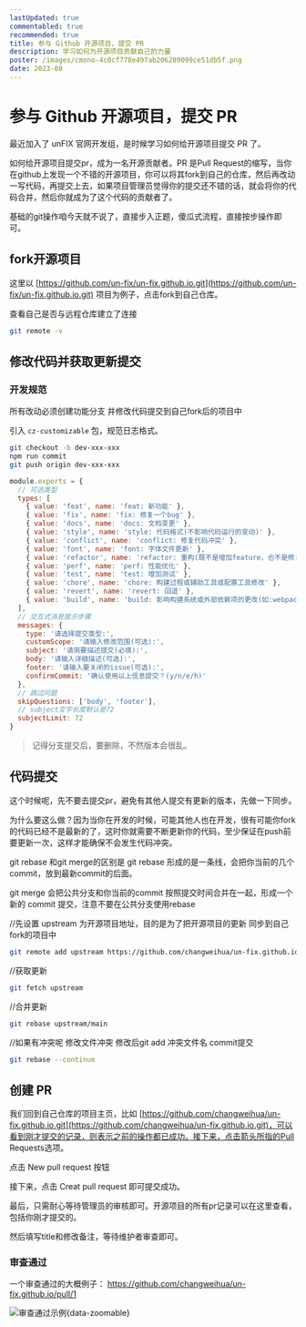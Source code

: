 ```yaml
---
lastUpdated: true
commentabled: true
recommended: true
title: 参与 Github 开源项目，提交 PR
description: 学习如何为开源项目贡献自己的力量
poster: /images/cmono-4c0cf778e497ab206289099ce51db5f.png
date: 2023-08
---
```


# 参与 Github 开源项目，提交 PR #

最近加入了 unFIX 官网开发组，是时候学习如何给开源项目提交 PR 了。

如何给开源项目提交pr，成为一名开源贡献者。PR 是Pull Request的缩写，当你在github上发现一个不错的开源项目，你可以将其fork到自己的仓库，然后再改动一写代码，再提交上去，如果项目管理员觉得你的提交还不错的话，就会将你的代码合并，然后你就成为了这个代码的贡献者了。

基础的git操作咱今天就不说了，直接步入正题，傻瓜式流程，直接按步操作即可。

## fork开源项目 ##

这里以 [https://github.com/un-fix/un-fix.github.io.git](https://github.com/un-fix/un-fix.github.io.git) 项目为例子，点击fork到自己仓库。

查看自己是否与远程仓库建立了连接

```bash
git remote -v
```


## 修改代码并获取更新提交 ##

### 开发规范 ###

所有改动必须创建功能分支 并修改代码提交到自己fork后的项目中

引入 `cz-customizable` 包，规范日志格式。

```bash
git checkout -b dev-xxx-xxx
npm run commit
git push origin dev-xxx-xxx
```

```js
module.exports = {
  // 可选类型
  types: [
    { value: 'feat', name: 'feat: 新功能' },
    { value: 'fix', name: 'fix: 修复一个bug' },
    { value: 'docs', name: 'docs: 文档变更' },
    { value: 'style', name: 'style: 代码格式(不影响代码运行的变动)' },
    { value: 'conflict', name: 'conflict: 修复代码冲突' },
    { value: 'font', name: 'font: 字体文件更新' },
    { value: 'refactor', name: 'refactor: 重构(既不是增加feature，也不是修复bug)'},
    { value: 'perf', name: 'perf: 性能优化' },
    { value: 'test', name: 'test: 增加测试' },
    { value: 'chore', name: 'chore: 构建过程或辅助工具或配置工具修改' },
    { value: 'revert', name: 'revert: 回退' },
    { value: 'build', name: 'build: 影响构建系统或外部依赖项的更改(如:webpack、npm)' }
  ],
  // 交互式消息提示步骤
  messages: {
    type: '请选择提交类型:',
    customScope: '请输入修改范围(可选):',
    subject: '请简要描述提交(必填):',
    body: '请输入详细描述(可选):',
    footer: '请输入要关闭的issue(可选):',
    confirmCommit: '确认使用以上信息提交？(y/n/e/h)'
  },
  // 跳过问题
  skipQuestions: ['body', 'footer'],
  // subject文字长度默认是72
  subjectLimit: 72
}
```

> 记得分支提交后，要删除，不然版本会很乱。

## 代码提交 ##

这个时候呢，先不要去提交pr，避免有其他人提交有更新的版本，先做一下同步。

为什么要这么做？因为当你在开发的时候，可能其他人也在开发，很有可能你fork的代码已经不是最新的了，这时你就需要不断更新你的代码，至少保证在push前要更新一次，这样才能确保不会发生代码冲突。

git rebase 和git merge的区别是 git rebase 形成的是一条线，会把你当前的几个commit，放到最新commit的后面。

git merge 会把公共分支和你当前的commit 按照提交时间合并在一起，形成一个新的 commit 提交，注意不要在公共分支使用rebase

//先设置 upstream 为开源项目地址，目的是为了把开源项目的更新 同步到自己fork的项目中
```bash
git remote add upstream https://github.com/changweihua/un-fix.github.io.git
```
//获取更新
```bash
git fetch upstream
```
//合并更新
```bash
git rebase upstream/main
```
//如果有冲突呢 修改文件冲突 修改后git add 冲突文件名 commit提交
```bash
git rebase --continue
```

## 创建 PR ##

我们回到自己仓库的项目主页，比如 [https://github.com/changweihua/un-fix.github.io.git](https://github.com/changweihua/un-fix.github.io.git)，可以看到刚才提交的记录，则表示之前的操作都已成功。接下来，点击箭头所指的Pull Requests选项。

点击 New pull request 按钮

接下来，点击 Creat pull request 即可提交成功。

最后，只需耐心等待管理员的审核即可。开源项目的所有pr记录可以在这里查看，包括你刚才提交的。

然后填写title和修改备注，等待维护者审查即可。

### 审查通过 ###

一个审查通过的大概例子： https://github.com/changweihua/un-fix.github.io/pull/1

![审查通过示例](/images/cmono-4c0cf778e497ab206289099ce51db5f.png){data-zoomable}
